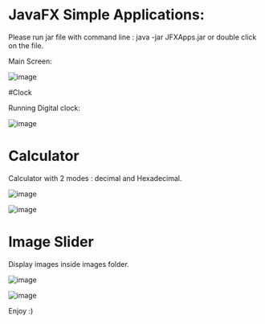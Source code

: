 # JavaFX Simple Applications:


Please run jar file with command line : java -jar JFXApps.jar or double click on the file.

Main Screen: 

![image](https://user-images.githubusercontent.com/84031027/159486917-30bc5e29-edbf-4644-9297-53e7df0de69f.png)

#Clock

Running Digital clock:

![image](https://user-images.githubusercontent.com/84031027/159486971-f0040221-a5c7-4bc2-8e8e-4f8a7105532a.png)


# Calculator

Calculator with 2 modes : decimal and Hexadecimal.

![image](https://user-images.githubusercontent.com/84031027/159487226-2d2afa0c-77c7-44e0-864d-23e73083147d.png)

![image](https://user-images.githubusercontent.com/84031027/159487284-55067fa2-e2d1-4003-8fc2-9fd68101d4f4.png)


# Image Slider

Display images inside images folder.

![image](https://user-images.githubusercontent.com/84031027/159487803-5fe6dd4d-fa69-45da-a2f1-0adf018a2c0d.png)

![image](https://user-images.githubusercontent.com/84031027/159487843-544f03ca-d730-48ef-bde2-fc7083baa414.png)


Enjoy :)

